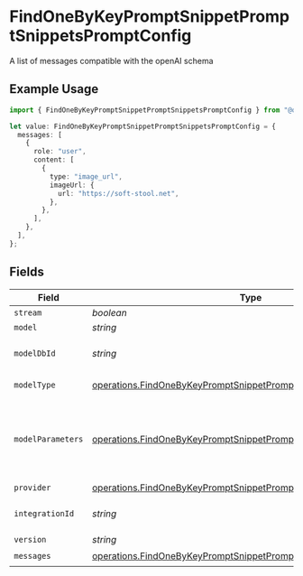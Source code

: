 # FindOneByKeyPromptSnippetPromptSnippetsPromptConfig

A list of messages compatible with the openAI schema

## Example Usage

```typescript
import { FindOneByKeyPromptSnippetPromptSnippetsPromptConfig } from "@orq-ai/node/models/operations";

let value: FindOneByKeyPromptSnippetPromptSnippetsPromptConfig = {
  messages: [
    {
      role: "user",
      content: [
        {
          type: "image_url",
          imageUrl: {
            url: "https://soft-stool.net",
          },
        },
      ],
    },
  ],
};
```

## Fields

| Field                                                                                                                                                  | Type                                                                                                                                                   | Required                                                                                                                                               | Description                                                                                                                                            |
| ------------------------------------------------------------------------------------------------------------------------------------------------------ | ------------------------------------------------------------------------------------------------------------------------------------------------------ | ------------------------------------------------------------------------------------------------------------------------------------------------------ | ------------------------------------------------------------------------------------------------------------------------------------------------------ |
| `stream`                                                                                                                                               | *boolean*                                                                                                                                              | :heavy_minus_sign:                                                                                                                                     | N/A                                                                                                                                                    |
| `model`                                                                                                                                                | *string*                                                                                                                                               | :heavy_minus_sign:                                                                                                                                     | N/A                                                                                                                                                    |
| `modelDbId`                                                                                                                                            | *string*                                                                                                                                               | :heavy_minus_sign:                                                                                                                                     | The id of the resource                                                                                                                                 |
| `modelType`                                                                                                                                            | [operations.FindOneByKeyPromptSnippetPromptSnippetsModelType](../../models/operations/findonebykeypromptsnippetpromptsnippetsmodeltype.md)             | :heavy_minus_sign:                                                                                                                                     | The type of the model                                                                                                                                  |
| `modelParameters`                                                                                                                                      | [operations.FindOneByKeyPromptSnippetPromptSnippetsModelParameters](../../models/operations/findonebykeypromptsnippetpromptsnippetsmodelparameters.md) | :heavy_minus_sign:                                                                                                                                     | Model Parameters: Not all parameters apply to every model                                                                                              |
| `provider`                                                                                                                                             | [operations.FindOneByKeyPromptSnippetPromptSnippetsProvider](../../models/operations/findonebykeypromptsnippetpromptsnippetsprovider.md)               | :heavy_minus_sign:                                                                                                                                     | N/A                                                                                                                                                    |
| `integrationId`                                                                                                                                        | *string*                                                                                                                                               | :heavy_minus_sign:                                                                                                                                     | The id of the resource                                                                                                                                 |
| `version`                                                                                                                                              | *string*                                                                                                                                               | :heavy_minus_sign:                                                                                                                                     | N/A                                                                                                                                                    |
| `messages`                                                                                                                                             | [operations.FindOneByKeyPromptSnippetPromptSnippetsMessages](../../models/operations/findonebykeypromptsnippetpromptsnippetsmessages.md)[]             | :heavy_check_mark:                                                                                                                                     | N/A                                                                                                                                                    |